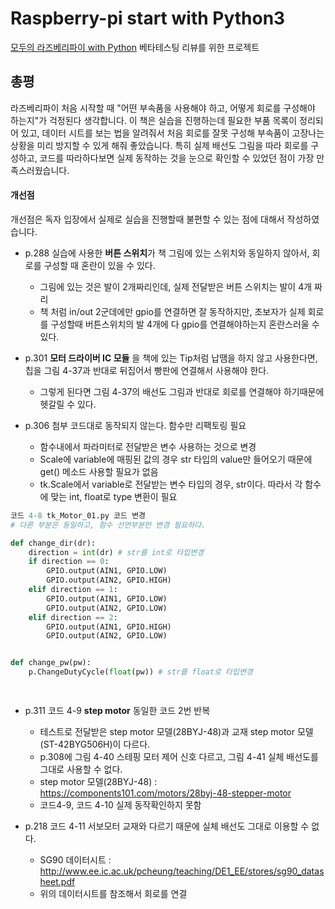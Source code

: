 # Raspberry-pi start with Python3
[모두의 라즈베리파이 with Python](http://www.kyobobook.co.kr/product/detailViewKor.laf?ejkGb=KOR&mallGb=KOR&barcode=9791187345190) 베타테스팅 리뷰를 위한 프로젝트

## 총평
 라즈베리파이 처음 시작할 때 "어떤 부속품을 사용해야 하고, 어떻게 회로를 구성해야 하는지"가 걱정된다 생각합니다.
이 책은 실습을 진행하는데 필요한 부품 목록이 정리되어 있고, 데이터 시트를 보는 법을 알려줘서 처음 회로를 잘못 구성해
부속품이 고장나는 상황을 미리 방지할 수 있게 해줘 좋았습니다.
 특히 실제 배선도 그림을 따라 회로를 구성하고, 코드를 따라하다보면 실제 동작하는 것을 눈으로 확인할 수 있었던 점이
가장 만족스러웠습니다.


#### 개선점
개선점은 독자 입장에서 실제로 실습을 진행할때 불편할 수 있는 점에 대해서 작성하였습니다.

* p.288 실습에 사용한 **버튼 스위치**가 책 그림에 있는 스위치와 동일하지 않아서, 회로를 구성할 때 혼란이 있을 수 있다.
  - 그림에 있는 것은 발이 2개짜리인데, 실제 전달받은 버튼 스위치는 발이 4개 짜리
  - 책 처럼 in/out 2군데에만 gpio를 연결하면 잘 동작하지만, 초보자가 실제 회로를 구성할때 버튼스위치의 발 4개에 다 gpio를
   연결해야하는지 혼란스러울 수 있다.
  
* p.301 **모터 드라이버 IC 모듈** 을 책에 있는 Tip처럼 납땜을 하지 않고 사용한다면, 칩을 그림 4-37과 반대로 뒤집어서 
 빵판에 연결해서 사용해야 한다.
  - 그렇게 된다면 그림 4-37의 배선도 그림과 반대로 회로를 연결해야 하기때문에 헷갈릴 수 있다. 

* p.306 첨부 코드대로 동작되지 않는다. 함수만 리팩토링 필요
  - 함수내에서 파라미터로 전달받은 변수 사용하는 것으로 변경
  - Scale에 variable에 매핑된 값의 경우 str 타입의 value만 들어오기 때문에 get() 메소드 사용할 필요가 없음
  - tk.Scale에서 variable로 전달받는 변수 타입의 경우, str이다. 따라서 각 함수에 맞는 int, float로 type 변환이 필요
```python
코드 4-8 tk_Motor_01.py 코드 변경
# 다른 부분은 동일하고, 함수 선언부분만 변경 필요하다.

def change_dir(dr):
    direction = int(dr) # str를 int로 타입변경
    if direction == 0:
        GPIO.output(AIN1, GPIO.LOW)
        GPIO.output(AIN2, GPIO.HIGH)
    elif direction == 1:
        GPIO.output(AIN1, GPIO.LOW)
        GPIO.output(AIN2, GPIO.LOW)
    elif direction == 2:
        GPIO.output(AIN1, GPIO.HIGH)
        GPIO.output(AIN2, GPIO.LOW)


def change_pw(pw):
    p.ChangeDutyCycle(float(pw)) # str를 float로 타입변경

    
```

* p.311 코드 4-9 **step motor** 동일한 코드 2번 반복
  - 테스트로 전달받은 step motor 모델(28BYJ-48)과 교재 step motor 모델(ST-42BYG506H)이 다르다.
  - p.308에 그림 4-40 스테핑 모터 제어 신호 다르고, 그림 4-41 실체 배선도를 그대로 사용할 수 없다.
  - step motor 모델(28BYJ-48) : https://components101.com/motors/28byj-48-stepper-motor
  - 코드4-9, 코드 4-10 실제 동작확인하지 못함

* p.218 코드 4-11 서보모터 교재와 다르기 때문에 실체 배선도 그대로 이용할 수 없다.
  - SG90 데이터시트 : http://www.ee.ic.ac.uk/pcheung/teaching/DE1_EE/stores/sg90_datasheet.pdf
  - 위의 데이터시트를 참조해서 회로를 연결